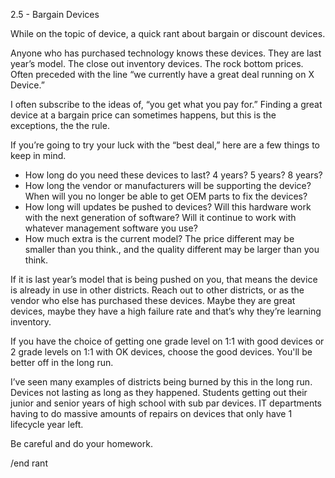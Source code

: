 2.5 - Bargain Devices

While on the topic of device, a quick rant about bargain or discount devices. 

Anyone who has purchased technology knows these devices. They are last year’s model. The close out inventory devices. The rock bottom prices. Often preceded with the line “we currently have a great deal running on X Device.” 

I often subscribe to the ideas of, “you get what you pay for.” Finding a great device at a bargain price can sometimes happens, but this is the exceptions, the the rule. 

If you’re going to try your luck with the “best deal,” here are a few things to keep in mind. 

- How long do you need these devices to last? 4 years? 5 years? 8 years? 
- How long the vendor or manufacturers will be supporting the device? When will you no longer be able to get OEM parts to fix the devices?
- How long will updates be pushed to devices? Will this hardware work with the next generation of software? Will it continue to work with whatever management software you use? 
- How much extra is the current model? The price different may be smaller than you think., and the quality different may be larger than you think. 

If it is last year’s model that is being pushed on you, that means the device is already in use in other districts. Reach out to other districts, or as the vendor who else has purchased these devices. Maybe they are great devices, maybe they have a high failure rate and that’s why they’re learning inventory. 

If you have the choice of getting one grade level on 1:1 with good devices or 2 grade levels on 1:1 with OK devices, choose the good devices. You'll be better off in the long run. 

I’ve seen many examples of districts being burned by this in the long run. Devices not lasting as long as they happened. Students getting out their junior and senior years of high school with sub par devices. IT departments having to do massive amounts of repairs on devices that only have 1 lifecycle year left. 

Be careful and do your homework. 

/end rant 
